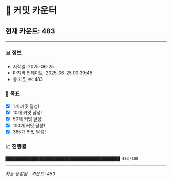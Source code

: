 # 🔢 커밋 카운터

## 현재 카운트: 483

---

### 📊 정보
- 시작일: 2025-06-25
- 마지막 업데이트: 2025-06-25 00:39:45
- 총 커밋 수: 483

### 🎯 목표
- [x] 1개 커밋 달성!
- [x] 10개 커밋 달성!
- [x] 50개 커밋 달성!
- [x] 100개 커밋 달성!
- [x] 365개 커밋 달성!

### 📈 진행률
```
██████████████████████████████████████████████████ 483/100
```

---
*자동 생성됨 - 카운트: 483*
